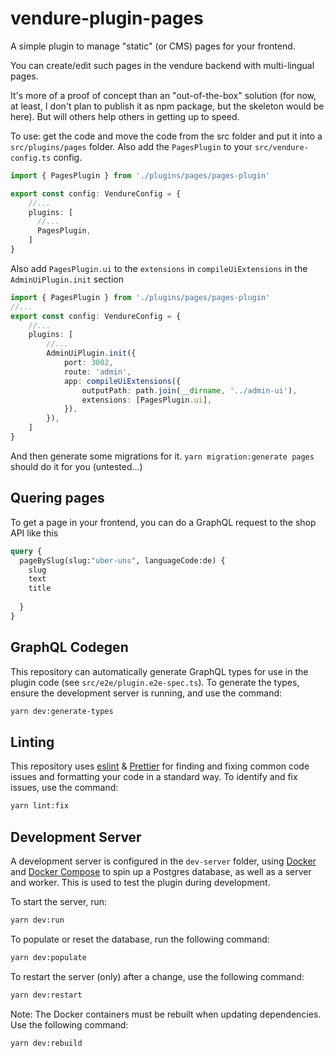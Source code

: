 # vendure-plugin-pages

A simple plugin to manage "static" (or CMS) pages for your frontend.

You can create/edit such pages in the vendure backend with multi-lingual pages.

It's more of a proof of concept than an "out-of-the-box" solution (for now, at least, I don't plan to publish it as npm package, but the skeleton would be here). 
But will others help others in getting up to speed.

To use: get the code and move the code from the src folder and put it into a `src/plugins/pages` folder. Also add the `PagesPlugin` to your `src/vendure-config.ts` config.

```ts
import { PagesPlugin } from './plugins/pages/pages-plugin'

export const config: VendureConfig = {
    //...
    plugins: [
      //...
      PagesPlugin,
    ]
}
```

Also add `PagesPlugin.ui` to the `extensions` in `compileUiExtensions` in the `AdminUiPlugin.init` section

```ts
import { PagesPlugin } from './plugins/pages/pages-plugin'
//...
export const config: VendureConfig = {
    //...
    plugins: [
        //...
        AdminUiPlugin.init({
            port: 3002,
            route: 'admin',
            app: compileUiExtensions({
                outputPath: path.join(__dirname, '../admin-ui'),
                extensions: [PagesPlugin.ui],
            }),
        }),
    ]
}

```

And then generate some migrations for it. `yarn migration:generate pages` should do it for you (untested...)

## Quering pages

To get a page in your frontend, you can do a GraphQL request to the shop API like this

```graphql
query {
  pageBySlug(slug:"uber-uns", languageCode:de) {
    slug
    text
    title
   
  }
}
```



## GraphQL Codegen

This repository can automatically generate GraphQL types for use in the plugin code (see `src/e2e/plugin.e2e-spec.ts`).  To generate the types, ensure the development server is running, and use the command:

```bash
yarn dev:generate-types
```

## Linting

This repository uses [eslint](https://eslint.org/) & [Prettier](https://prettier.io/) for finding and fixing common code issues and formatting your code in a standard way. To identify and fix issues, use the command:

```bash
yarn lint:fix
```

## Development Server

A development server is configured in the `dev-server` folder, using [Docker](https://www.docker.com/) and [Docker Compose](https://docs.docker.com/compose/) to spin up a Postgres database, as well as a server and worker.  This is used to test the plugin during development.

To start the server, run:

```bash
yarn dev:run
```

To populate or reset the database, run the following command:

```bash
yarn dev:populate
```

To restart the server (only) after a change, use the following command:

```bash
yarn dev:restart
```

Note: The Docker containers must be rebuilt when updating dependencies.  Use the following command:

```bash
yarn dev:rebuild
```